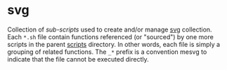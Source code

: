 svg
=====

Collection of _sub-scripts_ used to create and/or manage [svg](../../../fiddles/svg) collection.  
Each `*.sh` file contain functions referenced (or "sourced") by one more scripts in the parent [scripts](../..)
directory.  In other words, each file is simply a grouping of related functions.  The `_*` prefix is
a convention mesvg to indicate that the file cannot be executed directly.
